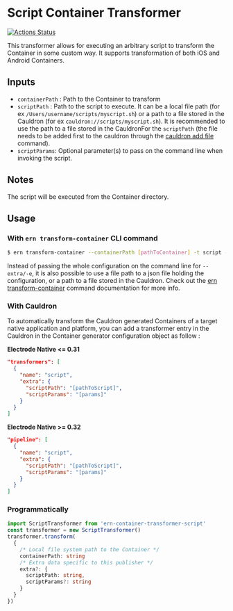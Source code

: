 # Script Container Transformer

[![Actions Status][1]][2]

This transformer allows for executing an arbitrary script to transform the Container in some custom way. It supports transformation of both iOS and Android Containers.

## Inputs

- `containerPath` : Path to the Container to transform
- `scriptPath` : Path to the script to execute. It can be a local file path (for ex `/Users/username/scripts/myscript.sh`) or a path to a file stored in the Cauldron (for ex `cauldron://scripts/myscript.sh`). It is recommended to use the path to a file stored in the CauldronFor the `scriptPath` (the file needs to be added first to the cauldron through the [cauldron add file](https://native.electrode.io/cli-commands/cauldron-add/file) command).
- `scriptParams`: Optional parameter(s) to pass on the command line when invoking the script.

## Notes

The script will be executed from the Container directory.

## Usage

### With `ern transform-container` CLI command

```bash
$ ern transform-container --containerPath [pathToContainer] -t script -e '{"scriptPath":"[pathToScript]"}'
```

Instead of passing the whole configuration on the command line for `--extra/-e`, it is also possible to use a file path to a json file holding the configuration, or a path to a file stored in the Cauldron. Check out the [ern transform-container](https://native.electrode.io/cli-commands/transform-container) command documentation for more info.

### With Cauldron

To automatically transform the Cauldron generated Containers of a target native application and platform, you can add a transformer entry in the Cauldron in the Container generator configuration object as follow :

**Electrode Native <= 0.31**

```json
"transformers": [
  {
    "name": "script",
    "extra": {
      "scriptPath": "[pathToScript]",
      "scriptParams": "[params]"
    }
  }
]
```

**Electrode Native >= 0.32**

```json
"pipeline": [
  {
    "name": "script",
    "extra": {
      "scriptPath": "[pathToScript]",
      "scriptParams": "[params]"
    }
  }
]
```

### Programmatically

```typescript
import ScriptTransformer from 'ern-container-transformer-script'
const transformer = new ScriptTransformer()
transformer.transform(
  {
    /* Local file system path to the Container */
    containerPath: string
    /* Extra data specific to this publisher */
    extra?: {
      scriptPath: string,
      scriptParams?: string
    }
  }
})
```

[1]: https://github.com/electrode-io/ern-container-transformer-script/workflows/main/badge.svg
[2]: https://github.com/electrode-io/ern-container-transformer-script/actions
